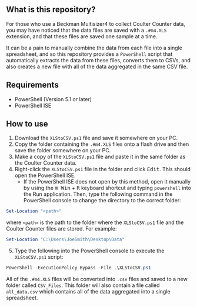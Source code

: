 ## What is this repository?

For those who use a Beckman Multisizer4 to collect Coulter Counter data, you may have noticed that the data files are saved with a `.#m4.XLS` extension, and that these files are saved one sample at a time. 

It can be a pain to manually combine the data from each file into a single spreadsheet, and so this repository provides a `PowerShell` script that automatically extracts the data from these files, converts them to CSVs, and also creates a new file with all of the data aggregated in the same CSV file.

## Requirements
- PowerShell (Version 5.1 or later)
- PowerShell ISE

## How to use
1. Download the `XLStoCSV.ps1` file and save it somewhere on your PC.
2. Copy the folder containing the `.#m4.XLS` files onto a flash drive and then save the folder somewhere on your PC.
3. Make a copy of the `XLStoCSV.ps1` file and paste it in the same folder as the Coulter Counter data.
4. Right-click the `XLStoCSV.ps1` file in the folder and click <kbd>Edit</kbd>. This should open the PowerShell ISE.
    - If the PowerShell ISE does not open by this method, open it manually by using the <kbd>&#8862; Win</kbd> + <kbd>R</kbd> keyboard shortcut and typing `powershell` into the Run application. Then, type the following command in the PowerShell console to change the directory to the correct folder:
  
```powershell
Set-Location "<path>"
```
where `<path>` is the path to the folder where the `XLStoCSV.ps1` file and the Coulter Counter files are stored. For example:

```powershell
Set-Location "C:\Users\JoeSmith\Desktop\Data"
```

5. Type the following into the PowerShell console to execute the `XLStoCSV.ps1` script:

```powershell
PowerShell -ExecutionPolicy Bypass -File .\XLStoCSV.ps1
```

All of the `.#m4.XLS` files will be converted into `.csv` files and saved to a new folder called `CSV_Files`. This folder will also contain a file called `all_data.csv` which contains all of the data aggregated into a single spreadsheet.
